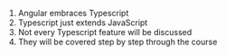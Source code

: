 01. Angular embraces Typescript
02. Typescript just extends JavaScript
03. Not every Typescript feature will be discussed
04. They will be covered step by step through the course